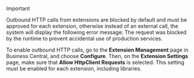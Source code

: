 > [!IMPORTANT]
> Outbound HTTP calls from extensions are blocked by default and must be approved for each extension, otherwise instead of an external call, the system will display the following error message: The request was blocked by the runtime to prevent accidental use of production services.
> 
> To enable outbound HTTP calls, go to the **Extension Management** page in Business Central, and choose **Configure**. Then, on the **Extension Settings** page, make sure that **Allow HttpClient Requests** is selected. This setting must be enabled for each extension, including libraries.
